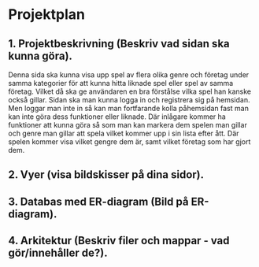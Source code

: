 # Projektplan

## 1. Projektbeskrivning (Beskriv vad sidan ska kunna göra).
Denna sida ska kunna visa upp spel av flera olika genre och företag under samma kategorier för att kunna hitta liknade spel eller spel av samma företag. Vilket då ska ge användaren en bra förstålse vilka spel han kanske också gillar. Sidan ska man kunna logga in och registrera sig på hemsidan. Men loggar man inte in så kan man fortfarande kolla påhemsidan fast man kan inte göra dess funktioner eller liknade. Där inlågare kommer ha funktioner att kunna göra så som man kan markera dem spelen man gillar och genre man gillar att spela vilket kommer upp i sin lista efter ått. Där spelen kommer visa vilket gengre dem är, samt vilket företag som har gjort dem.    
## 2. Vyer (visa bildskisser på dina sidor).
## 3. Databas med ER-diagram (Bild på ER-diagram).
## 4. Arkitektur (Beskriv filer och mappar - vad gör/innehåller de?).



